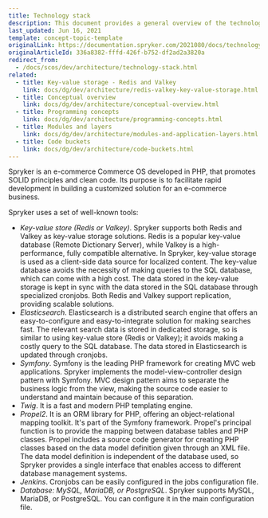 ```yaml
---
title: Technology stack
description: This document provides a general overview of the technologies used while developing Spryker Commerce OS.
last_updated: Jun 16, 2021
template: concept-topic-template
originalLink: https://documentation.spryker.com/2021080/docs/technology-stack
originalArticleId: 336a8382-fffd-426f-b752-df2ad2a3820a
redirect_from:
  - /docs/scos/dev/architecture/technology-stack.html
related:
  - title: Key-value storage - Redis and Valkey
    link: docs/dg/dev/architecture/redis-valkey-key-value-storage.html
  - title: Conceptual overview
    link: docs/dg/dev/architecture/conceptual-overview.html
  - title: Programming concepts
    link: docs/dg/dev/architecture/programming-concepts.html
  - title: Modules and layers
    link: docs/dg/dev/architecture/modules-and-application-layers.html
  - title: Code buckets
    link: docs/dg/dev/architecture/code-buckets.html
---
```


Spryker is an e-commerce Commerce OS developed in PHP, that promotes SOLID principles and clean code. Its purpose is to facilitate rapid development in building a customized solution for an e-commerce business.

Spryker uses a set of well-known tools:

- *Key-value store (Redis or Valkey)*. Spryker supports both Redis and Valkey as key-value storage solutions. Redis is a popular key-value database (Remote Dictionary Server), while Valkey is a high-performance, fully compatible alternative. In Spryker, key-value storage is used as a client-side data source for localized content. The key-value database avoids the necessity of making queries to the SQL database, which can come with a high cost. The data stored in the key-value storage is kept in sync with the data stored in the SQL database through specialized cronjobs. Both Redis and Valkey support replication, providing scalable solutions.
- *Elasticsearch*. Elasticsearch is a distributed search engine that offers an easy-to-configure and easy-to-integrate solution for making searches fast. The relevant search data is stored in dedicated storage, so is similar to using key-value store (Redis or Valkey); it avoids making a costly query to the SQL database. The data stored in Elasticsearch is updated through cronjobs.
- *Symfony*. Symfony is the leading PHP framework for creating MVC web applications. Spryker implements the model-view-controller design pattern with Symfony. MVC design pattern aims to separate the business logic from the view, making the source code easier to understand and maintain because of this separation.
- *Twig*. It is a fast and modern PHP templating engine.
- *Propel2*. It is an ORM library for PHP, offering an object-relational mapping toolkit. It's part of the Symfony framework. Propel's principal function is to provide the mapping between database tables and PHP classes. Propel includes a source code generator for creating PHP classes based on the data model definition given through an XML file. The data model definition is independent of the database used, so Spryker provides a single interface that enables access to different database management systems.
- *Jenkins*. Cronjobs can be easily configured in the jobs configuration file.
- *Database: MySQL, MariaDB, or PostgreSQL*. Spryker supports MySQL, MariaDB, or PostgreSQL. You can configure it in the main configuration file.
